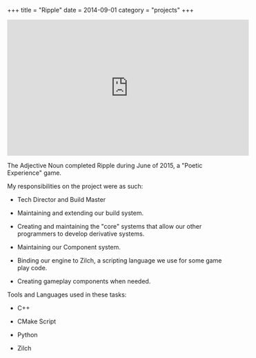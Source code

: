 +++
title = "Ripple"
date = 2014-09-01
category = "projects"
+++

<iframe width="560" height="315" src="https://www.youtube.com/embed/gUoXGoufYhE?controls=0" frameborder="0" allowfullscreen></iframe>

The Adjective Noun completed Ripple during June of 2015, a "Poetic Experience" game.

My responsibilities on the project were as such:

- Tech Director and Build Master

- Maintaining and extending our build system.  

- Creating and maintaining the "core" systems that allow our other programmers to develop derivative systems.  

- Maintaining our Component system.  

- Binding our engine to Zilch, a scripting language we use for some game play code.  

- Creating gameplay components when needed.  

Tools and Languages used in these tasks:

- C++  

- CMake Script  

- Python  

- Zilch  
